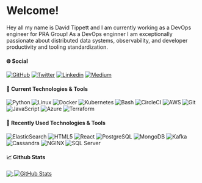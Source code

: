 # Welcome!

Hey all my name is David Tippett and I am currently working as a DevOps engineer for PRA Group! As a DevOps enginner I am exceptionally passionate about distributed data systems, observability, and developer productivity and tooling standardization. 

#### &#127760; Social
[![GitHub](https://img.shields.io/github/followers/dtaivpp?label=follow&style=social)](https://github.com/dtaivpp) [![Twitter](https://img.shields.io/twitter/follow/dtaivpp?style=social)](https://twitter.com/dtaivpp)  [![Linkedin](https://img.shields.io/badge/Linkedin-%230077B5.svg?style=flat-square&logo=Linkedin&logoColor=white&link=https://www.linkedin.com/in/david-tippett/)](https://www.linkedin.com/in/david-tippett/) 
[![Medium](https://img.shields.io/badge/Medium-12100E?style=flat-square&logo=medium&logoColor=white&link=https://blog.tippybits.com)](https://blog.tippybits.com) 

#### &#128295; Current Technologies & Tools

![Python](https://img.shields.io/badge/Code-Python-informational?style=flat&logo=python&logoColor=white&color=2bbc8a) 
![Linux](https://img.shields.io/badge/OS-Linux-informational?style=flat&logo=linux&logoColor=white&color=2bbc8a) 
![Docker](https://img.shields.io/badge/Tools-Docker-informational?style=flat&logo=docker&logoColor=white&color=2bbc8a) 
![Kubernetes](https://img.shields.io/badge/Tools-Kubernetes-informational?style=flat&logo=kubernetes&logoColor=white&color=2bbc8a) 
![Bash](https://img.shields.io/badge/Shell-Bash-informational?style=flat&logo=gnu-bash&logoColor=white&color=2bbc8a) 
![CircleCI](https://img.shields.io/badge/DevOps-CircleCI-informational?style=flat&logo=circleci&logoColor=white&color=2bbc8a) 
![AWS](https://img.shields.io/badge/Cloud-AWS-informational?style=flat&logo=amazon&logoColor=white&color=2bbc8a) 
![Git](https://img.shields.io/badge/Tools-Git-informational?style=flat&logo=git&logoColor=white&color=2bbc8a) 
![JavaScript](https://img.shields.io/badge/Code-JavaScript-informational?style=flat&logo=javascript&logoColor=white&color=2bbc8a) 
![Azure](https://img.shields.io/badge/Cloud-Azure-informational?style=flat&logo=azure-devops&logoColor=white&color=2bbc8a) 
![Terraform](https://img.shields.io/badge/Tools-Terraform-informational?style=flat&logo=terraform&logoColor=white&color=2bbc8a)


#### &#128295; Recently Used Technologies & Tools

![ElasticSearch](https://img.shields.io/badge/Tools-ElasticSearch-informational?style=flat&logo=elasticsearch&logoColor=white&color=2bbc8a) 
![HTML5](https://img.shields.io/badge/-HTML5-%23E44D27?style=flat&logo=html5&logoColor=white&color=2bbc8a) 
![React](https://img.shields.io/badge/Code-React-informational?style=flat&logo=react&logoColor=white&color=2bbc8a) 
![PostgreSQL](https://img.shields.io/badge/Tools-PostgreSQL-informational?style=flat&logo=postgresql&logoColor=white&color=2bbc8a) 
![MongoDB](https://img.shields.io/badge/Tools-MongoDB-informational?style=flat&logo=mongodb&logoColor=white&color=2bbc8a) 
![Kafka](https://img.shields.io/badge/Tools-Kafka-informational?style=flat&logo=apache-kafka&logoColor=white&color=2bbc8a) 
![Cassandra](https://img.shields.io/badge/Tools-Cassandra-informational?style=flat&logo=apache-cassandra&logoColor=white&color=2bbc8a) 
![NGINX](https://img.shields.io/badge/Tools-NGINX-informational?style=flat&logo=nginx&logoColor=white&color=2bbc8a) 
![SQL Server](https://img.shields.io/badge/Tools-SQL%20Server-informational?style=flat&logo=microsoft%20sql%20server&logoColor=white&color=2bbc8a)

#### &#x1f4c8; Github Stats

<a href="https://github.com/dtaivpp">
  <img align="center" src="https://github-readme-stats.vercel.app/api/top-langs/?username=dtaivpp&theme=blue-green" />
</a>  

<a href="https://github.com/dtaivpp">
  <img align="center" src="https://github-readme-stats.vercel.app/api?username=dtaivpp&theme=blue-green" alt="GitHub Stats" />
</a>

<!-- Will use this format to link my top repos. 
<a href="https://github.com/techgaun/github-dorks">
  <img align="center" src="https://github-readme-stats.vercel.app/api/pin/?username=techgaun&repo=github-dorks&title_color=ffffff&text_color=c9cacc&icon_color=2bbc8a&bg_color=1d1f21" />
</a>
<a href="https://github.com/techgaun/active-forks">
  <img align="center" src="https://github-readme-stats.vercel.app/api/pin/?username=techgaun&repo=active-forks&title_color=ffffff&text_color=c9cacc&icon_color=2bbc8a&bg_color=1d1f21" />
</a>&nbsp;
-->


<!--
**dtaivpp/dtaivpp** is a ✨ _special_ ✨ repository because its `README.md` (this file) appears on your GitHub profile.

Here are some ideas to get you started:

- 🔭 I’m currently working on ...
- 🌱 I’m currently learning ...
- 👯 I’m looking to collaborate on ...
- 🤔 I’m looking for help with ...
- 💬 Ask me about ...
- 📫 How to reach me: ...
- 😄 Pronouns: ...
- ⚡ Fun fact: ...
-->
